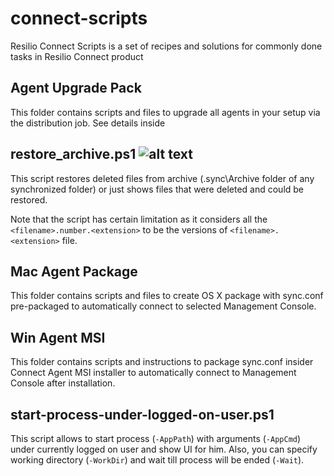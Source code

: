# connect-scripts
Resilio Connect Scripts is a set of recipes and solutions for commonly done tasks in Resilio Connect product

## Agent Upgrade Pack
This folder contains scripts and files to upgrade all agents in your setup via the distribution job. See details inside 

## restore_archive.ps1 ![alt text](https://i.imgur.com/F6NAQyb.png "Script supports standard Get-Help cmdlet")
This script restores deleted files from archive (.sync\Archive folder of any synchronized folder) or just shows files that were deleted and could be restored.

Note that the script has certain limitation as it considers all the `<filename>.number.<extension>` to be the versions of `<filename>.<extension>` file.

## Mac Agent Package
This folder contains scripts and files to create OS X package with sync.conf pre-packaged to automatically connect to selected Management Console.

## Win Agent MSI
This folder contains scripts and instructions to package sync.conf insider Connect Agent MSI installer to automatically connect to Management Console after installation.

## start-process-under-logged-on-user.ps1
This script allows to start process (`-AppPath`) with arguments (`-AppCmd`) under currently logged on user and show UI for him. Also, you can specify working directory (`-WorkDir`) and wait till process will be ended (`-Wait`).
 